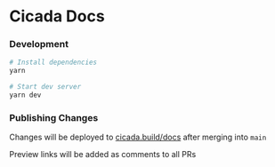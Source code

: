 # Cicada Docs

### Development

```bash
# Install dependencies
yarn

# Start dev server
yarn dev
```

### Publishing Changes

Changes will be deployed to [cicada.build/docs](https://cicada.build/docs) after merging into `main`

Preview links will be added as comments to all PRs 

